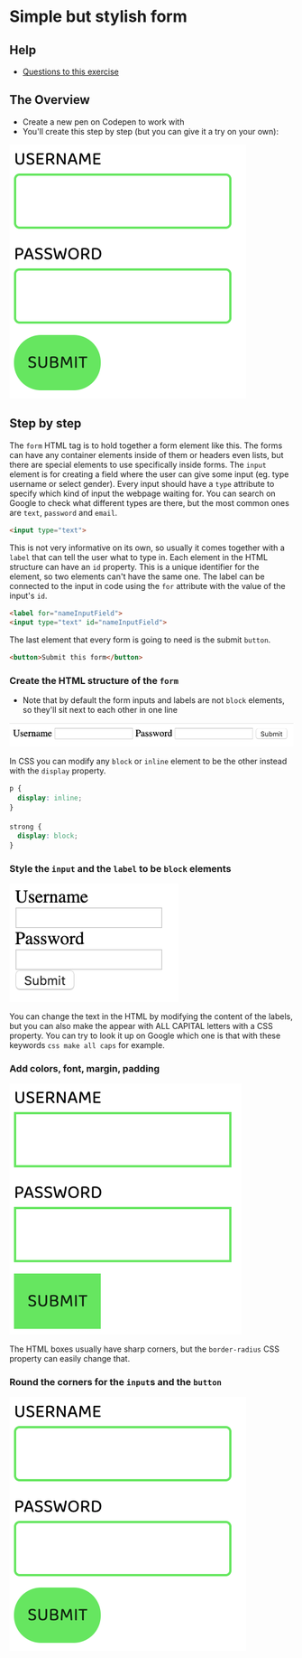 # Simple but stylish form

## Help

- [Questions to this exercise](http://askbot.greenfox.academy/questions/scope:all/sort:activity-desc/tags:simpleform/page:1/)

## The Overview

- Create a new pen on Codepen to work with
- You'll create this step by step (but you can give it a try on your own):

![lists and texts](assets/05-04.png)

## Step by step

The `form` HTML tag is to hold together a form element like this. The forms can have any container elements inside of them or headers even lists, but there are special elements to use specifically inside forms. The `input` element is for creating a field where the user can give some input (eg. type username or select gender). Every input should have a `type` attribute to specify which kind of input the webpage waiting for. You can search on Google to check what different types are there, but the most common ones are `text`, `password` and `email`.

```html
<input type="text">
```

This is not very informative on its own, so usually it comes together with a `label` that can tell the user what to type in. Each element in the HTML structure can have an `id` property. This is a unique identifier for the element, so two elements can't have the same one. The label can be connected to the input in code using the `for` attribute with the value of the input's `id`.

```html
<label for="nameInputField">
<input type="text" id="nameInputField">
```

The last element that every form is going to need is the submit `button`.

```html
<button>Submit this form</button>
```

### Create the HTML structure of the `form`

- Note that by default the form inputs and labels are not `block` elements, so they'll sit next to each other in one line

![form structure](assets/05-01.png)

In CSS you can modify any `block` or `inline` element to be the other instead with the `display` property.

```css
p {
  display: inline;
}

strong {
  display: block;
}
```

### Style the `input` and the `label` to be `block` elements

![form structure](assets/05-02.png)

You can change the text in the HTML by modifying the content of the labels, but you can also make the appear with ALL CAPITAL letters with a CSS property. You can try to look it up on Google which one is that with these keywords `css make all caps` for example.

### Add colors, font, margin, padding

![form structure](assets/05-03.png)

The HTML boxes usually have sharp corners, but the `border-radius` CSS property can easily change that.

### Round the corners for the `input`s and the `button`

![form structure](assets/05-04.png)

